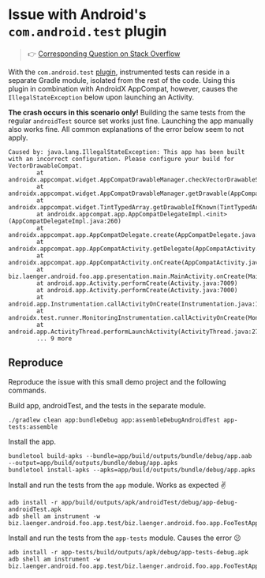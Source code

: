 # Issue with Android's `com.android.test` plugin

> :point_right: [Corresponding Question on Stack Overflow](https://stackoverflow.com/q/54915891/4744332)

With the `com.android.test` [plugin](https://developer.android.com/studio/test#use_separate_test_modules_for_instrumented_tests), instrumented tests can reside in a separate Gradle module, isolated from the rest of the code.
Using this plugin in combination with AndroidX AppCompat, however, causes the `IllegalStateException` below upon launching an Activity.

**The crash occurs in this scenario only!** Building the same tests from the regular `androidTest` source set works just fine. Launching the app manually also works fine. All common explanations of the error below seem to not apply.

```
Caused by: java.lang.IllegalStateException: This app has been built with an incorrect configuration. Please configure your build for VectorDrawableCompat.
        at androidx.appcompat.widget.AppCompatDrawableManager.checkVectorDrawableSetup(AppCompatDrawableManager.java:756)
        at androidx.appcompat.widget.AppCompatDrawableManager.getDrawable(AppCompatDrawableManager.java:196)
        at androidx.appcompat.widget.TintTypedArray.getDrawableIfKnown(TintTypedArray.java:86)
        at androidx.appcompat.app.AppCompatDelegateImpl.<init>(AppCompatDelegateImpl.java:260)
        at androidx.appcompat.app.AppCompatDelegate.create(AppCompatDelegate.java:182)
        at androidx.appcompat.app.AppCompatActivity.getDelegate(AppCompatActivity.java:520)
        at androidx.appcompat.app.AppCompatActivity.onCreate(AppCompatActivity.java:71)
        at biz.laenger.android.foo.app.presentation.main.MainActivity.onCreate(MainActivity.kt:28)
        at android.app.Activity.performCreate(Activity.java:7009)
        at android.app.Activity.performCreate(Activity.java:7000)
        at android.app.Instrumentation.callActivityOnCreate(Instrumentation.java:1214)
        at androidx.test.runner.MonitoringInstrumentation.callActivityOnCreate(MonitoringInstrumentation.java:674)
        at android.app.ActivityThread.performLaunchActivity(ActivityThread.java:2731)
        ... 9 more
```

## Reproduce
Reproduce the issue with this small demo project and the following commands.

Build app, androidTest, and the tests in the separate module.
```
./gradlew clean app:bundleDebug app:assembleDebugAndroidTest app-tests:assemble
```

Install the app.
```
bundletool build-apks --bundle=app/build/outputs/bundle/debug/app.aab --output=app/build/outputs/bundle/debug/app.apks
bundletool install-apks --apks=app/build/outputs/bundle/debug/app.apks
```

Install and run the tests from the `app` module. Works as expected :v:
```
adb install -r app/build/outputs/apk/androidTest/debug/app-debug-androidTest.apk
adb shell am instrument -w biz.laenger.android.foo.app.test/biz.laenger.android.foo.app.FooTestApplicationRunner
```

Install and run the tests from the `app-tests` module. Causes the error :confused:
```
adb install -r app-tests/build/outputs/apk/debug/app-tests-debug.apk
adb shell am instrument -w biz.laenger.android.foo.app.test/biz.laenger.android.foo.app.FooTestApplicationRunner
```
